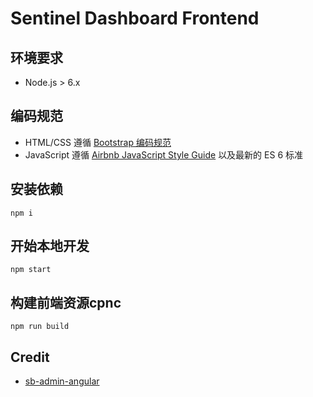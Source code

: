 # Sentinel Dashboard Frontend

## 环境要求

- Node.js > 6.x

## 编码规范

- HTML/CSS 遵循 [Bootstrap 编码规范](https://codeguide.bootcss.com/)
- JavaScript 遵循 [Airbnb JavaScript Style Guide](https://github.com/airbnb/javascript/tree/es5-deprecated/es5) 以及最新的 ES 6 标准

## 安装依赖

```
npm i
```

## 开始本地开发

```
npm start
```

## 构建前端资源cpnc

```
npm run build
```

## Credit

- [sb-admin-angular](https://github.com/start-angular/sb-admin-angular)